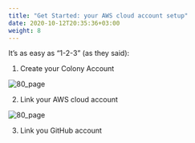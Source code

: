 ```yaml
---
title: "Get Started: your AWS cloud account setup"
date: 2020-10-12T20:35:36+03:00
weight: 8
---
```


It’s as easy as “1-2-3” (as they said):

1. Create your Colony Account

![80_page](/images/intro/colony_logo.png)

2. Link your AWS cloud account

![80_page](/images/intro/Octocat.png)

3. Link you GitHub account
